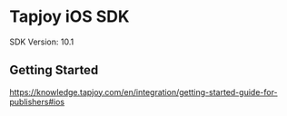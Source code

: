 Tapjoy iOS SDK
==================================
SDK Version: 10.1

Getting Started
----------------------------------
https://knowledge.tapjoy.com/en/integration/getting-started-guide-for-publishers#ios
